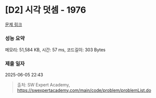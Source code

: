 # [D2] 시각 덧셈 - 1976 

[문제 링크](https://swexpertacademy.com/main/code/problem/problemDetail.do?contestProbId=AV5PttaaAZIDFAUq) 

### 성능 요약

메모리: 51,584 KB, 시간: 57 ms, 코드길이: 303 Bytes

### 제출 일자

2025-06-05 22:43



> 출처: SW Expert Academy, https://swexpertacademy.com/main/code/problem/problemList.do